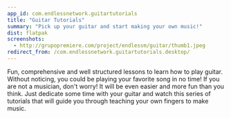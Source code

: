 ```yaml
---
app_id: com.endlessnetwork.guitartutorials
title: "Guitar Tutorials"
summary: "Pick up your guitar and start making your own music!"
dist: flatpak
screenshots:
  - http://grupopremiere.com/project/endlessm/guitar/thumb1.jpeg
redirect_from: /com.endlessnetwork.guitartutorials.desktop/
---
```


<p>Fun, comprehensive and well structured lessons to learn how to play guitar. Without noticing, you could be playing your favorite song in no time! If you are not a musician, don't worry! It will be even easier and more fun than you think. Just dedicate some time with your guitar and watch this series of tutorials that will guide you through teaching your own fingers to make music.</p>